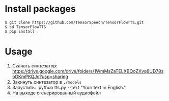 # Install packages
```
$ git clone https://github.com/TensorSpeech/TensorFlowTTS.git  
$ cd TensorFlowTTS  
$ pip install .
```
# Usage
1. Скачать синтезатор: https://drive.google.com/drive/folders/1WmMsZaTELXBQoZXvq6UD78soDKmPKQJd?usp=sharing
2. Закинуть синтезатор в `./models`
3. Запустить: `python tts.py --text "Your text in English."
4. На выходе сгенерированный аудиофайл
